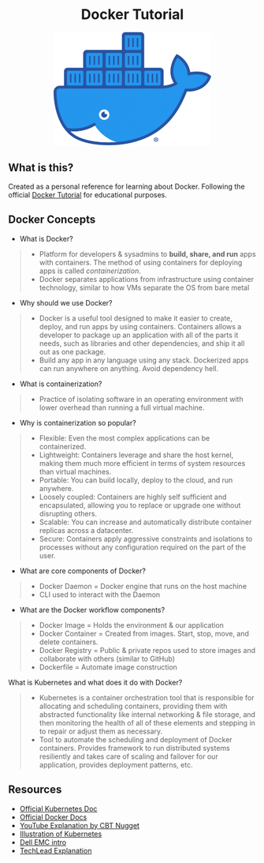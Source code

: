<h1 align="center">Docker Tutorial</h1>

<p align="center">
  <a href="https://hub.docker.com/">
    <img src="images/Moby-logo.png" alt="Docker Logo" width="320">
  </a>
</p>

## What is this?

Created as a personal reference for learning about Docker. Following the official [Docker Tutorial](https://docs.docker.com/get-started/part2/) for educational purposes. 

## Docker Concepts

- What is Docker? 
>- Platform for developers & sysadmins to **build, share, and run** apps with containers. The method of using containers for deploying apps is called *containerization*.
>- Docker separates applications from infrastructure using container technology, similar to how VMs separate the OS from bare metal

- Why should we use Docker?
>- Docker is a useful tool designed to make it easier to create, deploy, and run apps by using containers. Containers allows a developer to package up an application with all of the parts it needs, such as libraries and other dependencies, and ship it all out as one package.
>- Build any app in any language using any stack. Dockerized apps can run anywhere on anything. Avoid dependency hell.

- What is containerization?
>- Practice of isolating software in an operating environment with lower overhead than running a full virtual machine. 

- Why is containerization so popular?
>- Flexible: Even the most complex applications can be containerized.
>- Lightweight: Containers leverage and share the host kernel, making them much more efficient in terms of system resources than virtual machines.
>- Portable: You can build locally, deploy to the cloud, and run anywhere.
>- Loosely coupled: Containers are highly self sufficient and encapsulated, allowing you to replace or upgrade one without disrupting others.
>- Scalable: You can increase and automatically distribute container replicas across a datacenter.
>- Secure: Containers apply aggressive constraints and isolations to processes without any configuration required on the part of the user.

- What are core components of Docker?
>- Docker Daemon = Docker engine that runs on the host machine
>- CLI used to interact with the Daemon

- What are the Docker workflow components?
>- Docker Image = Holds the environment & our application
>- Docker Container = Created from images. Start, stop, move, and delete containers.
>- Docker Registry = Public & private repos used to store images and collaborate with others (similar to GitHub)
>- Dockerfile = Automate image construction

What is Kubernetes and what does it do with Docker?
>- Kubernetes is a container orchestration tool that is responsible for allocating and scheduling containers, providing them with abstracted functionality like internal networking & file storage, and then monitoring the health of all of these elements and stepping in to repair or adjust them as necessary.
>- Tool to automate the scheduling and deployment of Docker containers. Provides framework to run distributed systems resiliently and takes care of scaling and failover for our application, provides deployment patterns, etc.

## Resources
- [Official Kubernetes Doc](https://kubernetes.io/docs/home/)
- [Official Docker Docs](https://docs.docker.com/)
- [YouTube Explanation by CBT Nugget](https://www.youtube.com/watch?v=aLipr7tTuA4)
- [Illustration of Kubernetes](https://chrisshort.net/kubernetes-getting-started/The-Illustrated-Childrens-Guide-to-Kubernetes.pdf)
- [Dell EMC intro](https://www.youtube.com/watch?v=IEGPzmxyIpo)
- [TechLead Explanation](https://www.youtube.com/watch?v=IbUXb4pQbPY)
